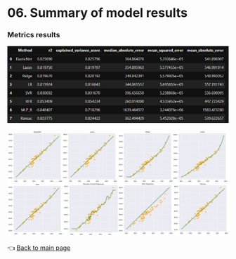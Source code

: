 
# 06. Summary of model results

### Metrics results

![MetricsResults.PNG](https://github.com/MateoMat/PHARMA_WEEKLY_SELL_OUT_ESTIMATION/blob/master/06.Summary%20of%20model%20results/img/MetricsResults.PNG )

![SummaryGraph.PNG](https://github.com/MateoMat/PHARMA_WEEKLY_SELL_OUT_ESTIMATION/blob/master/06.Summary%20of%20model%20results/img/Summary.png )

:point_left: [Back to main page](https://github.com/MateoMat/PHARMA_WEEKLY_SELL_OUT_ESTIMATION)













